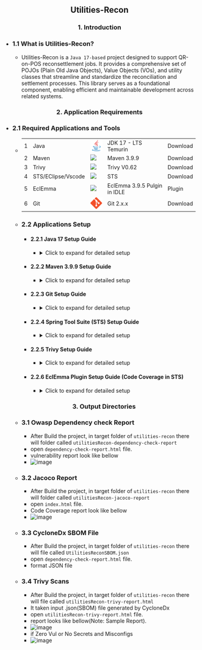 <div align="center">
  <h2>Utilities-Recon</h2>
</div>

<div align="center">
  <h3>1. Introduction</h3>
</div>

* ### 1.1 What is Utilities-Recon?
  * Utilities-Recon is a ``Java 17-based`` project designed to support QR-on-POS reconsettlement jobs. It provides a comprehensive set of POJOs (Plain Old Java Objects), Value Objects (VOs), and utility classes that streamline and standardize the reconciliation and settlement processes. This library serves as a foundational component, enabling efficient and maintainable development across related systems.
<div align="center">
  <h3>2. Application Requirements</h3>
</div>

* ### 2.1 Required Applications and Tools
  *  <table>
    <tr>
      <td>1</td>
      <td>Java</td>
      <td><img src="https://raw.githubusercontent.com/devicons/devicon/master/icons/java/java-original.svg" width="40"/></td>
      <td>JDK 17 - LTS Temurin </td>
      <td>  <a href="https://adoptium.net/temurin/releases/?package=jdk&version=21&os=any&arch=any" target="_blank" style="text-decoration: none;">
     Download
      </a> </td>
    </tr>
    <tr>
        <td>2</td>
       <td>Maven</td>
      <td><img src="https://github.com/user-attachments/assets/bd4ac478-2084-4e59-8464-227c0bf1f482" width="40"/></td>
      <td>Maven 3.9.9</td>
       <td>  <a href="https://maven.apache.org/download.cgi" target="_blank" style="text-decoration: none;">
     Download
      </a> </td>
    </tr>
    <tr>
      <td>3</td>
      <td>Trivy</td>
      <td><img src="https://github.com/user-attachments/assets/629f802b-9e8b-4b20-bdd9-8dd9fe27efc9" width="40"/></td>
      <td>Trivy V0.62</td>
       <td>  <a href="https://trivy.dev/v0.62/getting-started/installation/" target="_blank" style="text-decoration: none;">
     Download
      </a> </td>
    </tr>
    <tr>
      <td>4</td>
      <td>STS/EClipse/Vscode</td>
      <td><img src="https://github.com/user-attachments/assets/59ccd534-16dc-4d06-9406-77bc4dee3352" width="40"/></td>
       <td>STS</td>
       <td>  <a href="https://spring.io/tools" target="_blank" style="text-decoration: none;">
     Download
      </a> </td>
    </tr>
    <tr>
      <td>5</td>
      <td>EclEmma</td>
      <td><img src="https://github.com/user-attachments/assets/473ddeea-054c-4e3b-894c-87326e8d3a2f" width="40"/></td>
      <td>EclEmma 3.9.5 Pulgin in IDLE</td>
       <td>  <a href="https://www.eclemma.org/installation.html#marketplace" target="_blank" style="text-decoration: none;">
       Plugin 
      </a> </td>
    </tr>
    <tr>
      <td>6</td>
       <td>Git</td>
      <td><img src="https://raw.githubusercontent.com/devicons/devicon/master/icons/git/git-original.svg" width="40"/></td>
      <td>Git 2.x.x</td>
       <td>  <a href="https://git-scm.com/downloads" target="_blank" style="text-decoration: none;">
     Download
      </a> </td>
    </tr>
  </table>






* ### 2.2  Applications Setup
  * #### 2.2.1 Java 17 Setup Guide
    * 
      <details>
        <summary>Click to expand for detailed setup</summary>
      
        * Download the JDK from [Adoptium Temurin Java 17](https://adoptium.net/temurin/releases/?package=jdk&version=17&os=any&arch=any).
        * Install Java 17 - Complete the installation with default settings.
        * After installation, Java will typically be installed in:
          * **Windows:** `C:\Program Files\Eclipse Adoptium\jdk-17.x.x`
          * **macOS/Linux:** `/Library/Java/JavaVirtualMachines/` or `/usr/lib/jvm/`
        * Set `JAVA_HOME` and Update Path:
          1. Open **System Properties** → **Environment Variables**
          2. Under "System variables", click **New**:
            3. **Variable name:** `JAVA_HOME`
            4. **Variable value:** `C:\Program Files\Eclipse Adoptium\jdk-17.x.x`
            5. Edit the **Path** variable and add: `%JAVA_HOME%\bin`
        * Verify Installation:
          ```bash
          java -version
          ```
          Expected output:
          ```bash
          java version "17.0.8" 2023-07-18 LTS Eclipse Adoptium (Temurin)
          ```
      
      </details>
    
   * #### 2.2.2 Maven 3.9.9 Setup Guide
      * 
        <details>
          <summary>Click to expand for detailed setup</summary>
          
          * Download the binary zip archive from the [Apache Maven 3.9.9](https://maven.apache.org/download.cgi) website.
          * Extract the archive to a desired location, such as:
            * **Windows:** `C:\Program Files\Apache\Maven\apache-maven-3.9.9`
            * **macOS/Linux:** `/opt/apache-maven-3.9.9` or `~/apache-maven-3.9.9`
          * Set `MAVEN_HOME` and Update Path:
            1. Open **System Properties** → **Environment Variables**
            2. Under "System variables", click **New**:
              3. **Variable name:** `MAVEN_HOME`
              4. **Variable value:** `C:\Program Files\Apache\Maven\apache-maven-3.9.9`
            3. Edit the **Path** variable and add: `%MAVEN_HOME%\bin`
               *(For macOS/Linux: add `export PATH=$MAVEN_HOME/bin:$PATH` to `.bashrc`, `.zshrc`, or `.bash_profile`)*
          * Verify Installation:
            ```bash
            mvn -version
            ```
            Expected output:
            ```bash
            Apache Maven 3.9.9
            Maven home: C:\Program Files\Apache\Maven\apache-maven-3.9.9
            Java version: 17.0.8, vendor: Eclipse Adoptium
            ```
        
        </details>
    * #### 2.2.3 Git Setup Guide
      * <details>
        <summary>Click to expand for detailed setup</summary>
        
        * Download the installer from the [Official Git Website](https://git-scm.com/downloads).
        * Install Git — complete the installation using default settings unless specific customization is required.
        * After installation, Git will typically be installed in:
          * **Windows:** `C:\Program Files\Git`
          * **macOS (via Homebrew):** `/usr/local/git`
          * **Linux (via package manager):** `/usr/bin/git` or similar
        * Add Git to System PATH (usually done automatically by the installer):
          1. Open **System Properties** → **Environment Variables**
          2. Edit the **Path** system variable
          3. Add the path to Git’s `bin` and `cmd` directories:
             * **Windows example:**
               ```
               C:\Program Files\Git\bin  
               C:\Program Files\Git\cmd  
               ```
             * *(On macOS/Linux, ensure Git is in the terminal path using `which git`)*
        * Verify Installation:
          * Open a terminal or command prompt and run:
            ```shell
            git --version
            ```
          * Expected output:
            ```shell
            git version 2.43.0
            ```
      
      </details>
      
  * #### 2.2.4 Spring Tool Suite (STS) Setup Guide
      * <details>
          <summary>Click to expand for detailed setup</summary>
          
          * Download the latest STS version from the [Spring Tools official website](https://spring.io/tools).
          * Choose the distribution appropriate for your operating system and extract or install it:
            * **Windows:** Installer or ZIP archive
            * **macOS/Linux:** tar.gz archive
          * Suggested installation locations:
            * **Windows:** `C:\Program Files\SpringToolSuite4`
            * **macOS/Linux:** `/Applications/SpringToolSuite4.app` or `~/sts-4.x.x.RELEASE`
          * Launch STS and configure workspace:
            1. Start STS by launching `SpringToolSuite4.exe` or the `.app`/shell script
            2. When prompted, set the workspace directory (e.g., `C:\workspace\utilities-recon`)
          * Configure JDK and Maven in STS:
            * **Set JDK 17:**
              1. Go to **Window** → **Preferences** → **Java** → **Installed JREs**
              2. Click **Add**, select **Standard VM**, and set JDK 17 path (e.g., `C:\Program Files\Eclipse Adoptium\jdk-17.x.x`)
              3. Check the box to make it the default
            * **Verify Maven settings (optional):**
              1. Go to **Window** → **Preferences** → **Maven** → **Installations**
              2. Ensure Maven 3.9.9 is either detected or manually added
          * Install recommended STS plugins (if needed):
            * **Spring Boot Tools**
            * **Buildship Gradle Integration** (if using Gradle modules)
          * Verify Setup:
            * Create or import a sample Maven project
            * Build and run to ensure STS recognizes the Java 17 and Maven 3.9.9 setup correctly
        
        </details>
    
  * #### 2.2.5 Trivy Setup Guide  
     * <details>
          <summary>Click to expand for detailed setup</summary>
        
          * Download Trivy from the [official GitHub releases page](https://github.com/aquasecurity/trivy/releases) or install it via a package manager.
          * Choose the appropriate method based on your operating system:
            * **Windows (using .exe file):**
              1. Download the `trivy_*.zip` file for Windows
              2. Extract it to a directory, e.g.:
                 ```
                 C:\Tools\Trivy
                 ```
              3. Add this directory to the system PATH:
                 * Open **System Properties** → **Environment Variables**
                 * Edit the **Path** system variable
                 * Add: `C:\Tools\Trivy`
          * Verify Installation:
            * Open a terminal or command prompt and run:
              ```bash
              trivy --version
              ```
            * Expected output:
              ```text
              Version: 0.50.1
              Vulnerability DB: 2024-05-19
              ```
        
        </details>

  * #### 2.2.6 EclEmma Plugin Setup Guide (Code Coverage in STS)
    *  <details>
        <summary>Click to expand for detailed setup</summary>
      
        * Steps to Install EclEmma in STS:
          1. Open **Spring Tool Suite (STS)**
          2. Navigate to **Help** → **Eclipse Marketplace**
          3. In the **"Find"** field, type:
             ```
             EclEmma Java Code Coverage
             ```
          4. Click **Go**, find the plugin in the results, and click **Install**
          5. Follow the installation prompts and restart STS when prompted
        * Verify Installation:
          * After restarting, right-click any Java class or test class →  
            You should see options like:
            * **Coverage As** → **JUnit Test**
            * **Coverage As** → **Java Application**
        * Optional: Enable Code Coverage View:
          1. Go to **Window** → **Show View** → **Other**
          2. Search for and select **Coverage** under the **Java** category
          3. This will show coverage results and statistics after running tests with coverage
      
      </details>
        
<div align="center">
  <h3>3. Output Directories</h3>
</div>

* ### 3.1 Owasp Dependency check Report
    * After Build the project, in target folder of ```utilities-recon``` there will folder called ```utilitiesRecon-dependency-check-report```
    * open ```dependency-check-report.html``` file.
    * vulnerability report look like bellow
    * ![image](https://github.com/user-attachments/assets/414d4eab-29c0-49cc-adcb-ff4b261fc614)
* ### 3.2 Jacoco  Report
    * After Build the project, in target folder of ```utilities-recon``` there will folder called ```utilitiesRecon-jacoco-report```
    * open ```index.html```  file.
    * Code Coverage report look like bellow
    * ![image](https://github.com/user-attachments/assets/a2354e07-33ce-4ae3-9193-f92d0be03fdb)
* ### 3.3 CycloneDx SBOM File
    * After Build the project, in target folder of ```utilities-recon``` there will file called ```UtilitiesReconSBOM.json```
    * open ```dependency-check-report.html``` file.
    * format JSON file
* ### 3.4 Trivy Scans
    * After Build the project, in target folder of ```utilities-recon``` there will file called ```utilitiesRecon-trivy-report.html```
    * It taken input .json(SBOM) file generated by CycloneDx
    * open ```utilitiesRecon-trivy-report.html``` file.
    * report looks like bellow(Note: Sample Report).
    * ![image](https://github.com/user-attachments/assets/22af771b-3c5a-4123-bf33-b7296d388213)
    * if Zero Vul or No Secrets and Misconfigs
    * ![image](https://github.com/user-attachments/assets/dec09629-cf33-4124-b108-3bb158a47107)



  
    

   

    

  

  

       

   








